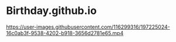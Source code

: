 # Birthday.github.io

https://user-images.githubusercontent.com/116299316/197225024-16c0ab3f-9538-4202-b918-3656d2781e65.mp4

